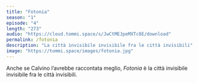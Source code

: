 ```yaml
---
title: "Fotonia"
season: "1"
episode: "4"
length: "273"
audio: "https://cloud.tommi.space/s/JwCtMEJpeMXTc8E/download"
permalink: /fotonia
description: "La città invisibile invisibile fra le città invisibili"
image: "https://tommi.space/images/fotonia.jpg"
---
```

Anche se Calvino l’avrebbe raccontata meglio, *Fotonia* è la città invisibile invisibile fra le città invisibili.